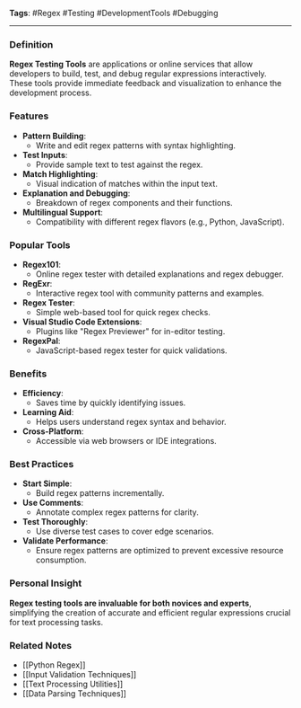 **Tags**: #Regex #Testing #DevelopmentTools #Debugging

---

### Definition

**Regex Testing Tools** are applications or online services that allow developers to build, test, and debug regular expressions interactively. These tools provide immediate feedback and visualization to enhance the development process.

### Features

- **Pattern Building**:
    - Write and edit regex patterns with syntax highlighting.
- **Test Inputs**:
    - Provide sample text to test against the regex.
- **Match Highlighting**:
    - Visual indication of matches within the input text.
- **Explanation and Debugging**:
    - Breakdown of regex components and their functions.
- **Multilingual Support**:
    - Compatibility with different regex flavors (e.g., Python, JavaScript).

### Popular Tools

- **Regex101**:
    - Online regex tester with detailed explanations and regex debugger.
- **RegExr**:
    - Interactive regex tool with community patterns and examples.
- **Regex Tester**:
    - Simple web-based tool for quick regex checks.
- **Visual Studio Code Extensions**:
    - Plugins like "Regex Previewer" for in-editor testing.
- **RegexPal**:
    - JavaScript-based regex tester for quick validations.

### Benefits

- **Efficiency**:
    - Saves time by quickly identifying issues.
- **Learning Aid**:
    - Helps users understand regex syntax and behavior.
- **Cross-Platform**:
    - Accessible via web browsers or IDE integrations.

### Best Practices

- **Start Simple**:
    - Build regex patterns incrementally.
- **Use Comments**:
    - Annotate complex regex patterns for clarity.
- **Test Thoroughly**:
    - Use diverse test cases to cover edge scenarios.
- **Validate Performance**:
    - Ensure regex patterns are optimized to prevent excessive resource consumption.

### Personal Insight

**Regex testing tools are invaluable for both novices and experts**, simplifying the creation of accurate and efficient regular expressions crucial for text processing tasks.

### Related Notes

- [[Python Regex]]
- [[Input Validation Techniques]]
- [[Text Processing Utilities]]
- [[Data Parsing Techniques]]